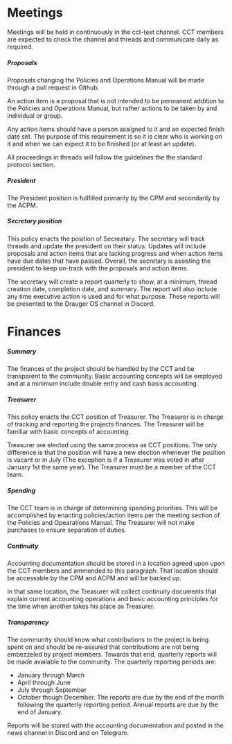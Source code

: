 # Meetings

Meetings will be held in continuously in the cct-text channel.  CCT members are expected to check the channel and threads and communicate daily as required.  

##### Proposals

Proposals changing the Policies and Operations Manual will be made through a pull request in Github.

An action item is a proposal that is not intended to be permanent addition to the Policies and Operations Manual, but rather actions to be taken by and individual or group.

Any action items should have a person assigned to it and an expected finish date set.  The purpose of this requirement is so it is clear who is working on it and when we can expect it to be finished (or at least an update).

All proceedings in threads will follow the guidelines the the standard protocol section.

##### President

The President position is fullfilled primarily by the CPM and secondarily by the ACPM.

##### Secretary position

This policy enacts the position of Secreatary.  The secretary will track threads and update the president on their status.  Updates will include proposals and action items that are lacking progress and when action items have due dates that have passed.  Overall, the secretary is assisting the president to keep on-track with the proposals and action items.

The secretary will create a report quarterly to show, at a minimum, thread creation date, completion date, and summary.  The report will also include any time executive action is used and for what purpose.  These reports will be presented to the Drauger OS channel in Discord.

# Finances

##### Summary

The finances of the project should be handled by the CCT and be transparent to the community.  Basic accounting concepts will be employed and at a minimum include double entry and cash basis accounting.

##### Treasurer

This policy enacts the CCT position of Treasurer.  The Treasurer is in charge of tracking and reporting the projects finances.  The Treasurer will be familiar with basic concepts of accounting.

Treasurer are elected using the same process as CCT positions.  The only difference is that the position will have a new election whenever the position is vacant or in July (The exception is if a Treasurer was voted in after January 1st the same year).  The Treasurer must be a member of the CCT team.

##### Spending

The CCT team is in charge of determining spending priorities.  This will be accomplished by enacting policies/action items per the meeting section of the Policies and Opearations Manual.  The Treasurer will not make purchases to ensure separation of duties.

##### Continuity

Accounting documentation should be stored in a location agreed upon upon the CCT members and ammended to this paragraph.  That location should be accessable by the CPM and ACPM and will be backed up.

In that same location, the Treasurer will collect continuity documents that explain current accounting operations and basic accounting principles for the time when another takes his place as Treasurer.

##### Transparency

The community should know what contributions to the project is being spent on and should be re-assured that contributions are not being embezzeled by project members.  Towards that end, quarterly reports will be made available to the community.  The quarterly reporting periods are:
- January through March
- April through June
- July through September
- October though December.
The reports are due by the end of the month following the quarterly reporting period.  Annual reports are due by the end of January.

Reports will be stored with the accounting documentation and posted in the news channel in Discord and on Telegram.
